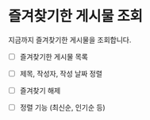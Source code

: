# 즐겨찾기한 게시물 조회

지금까지 즐겨찾기한 게시물을 조회합니다.

- [ ] 즐겨찾기한 게시물 목록

- [ ] 제목, 작성자, 작성 날짜 정렬

- [ ] 즐겨찾기 해제

- [ ] 정렬 기능 (최신순, 인기순 등)
